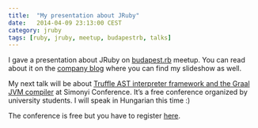 ```yaml
---
title:  "My presentation about JRuby"
date:   2014-04-09 23:13:00 CEST
category: jruby
tags: [ruby, jruby, meetup, budapestrb, talks]
---
```


I gave a presentation about JRuby on [budapest.rb](http://www.meetup.com/budapest-rb/events/171032352/) meetup. You can read about it
on the [company blog](http://digitalnatives.blog.hu/2014/04/08/presentation-about-jruby)
where you can find my slideshow as well.

My next talk will be about
[Truffle AST interpreter framework and the Graal JVM compiler](http://openjdk.java.net/projects/graal/) at Simonyi Conference. It’s a free conference organized by university
students. I will speak in Hungarian this time :)

The conference is free but you have to register [here](http://konferencia.simonyi.bme.hu).
